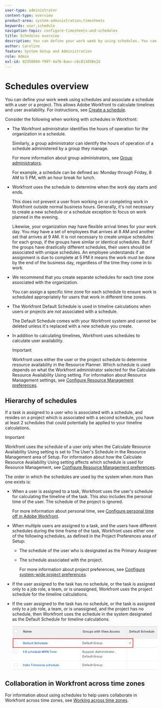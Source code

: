 ```yaml
---
user-type: administrator
content-type: overview
product-area: system-administration;timesheets
keywords: user,schedule
navigation-topic: configure-timesheets-and-schedules
title: Schedules overview
description: You can define your work week by using schedules. You can associate a schedule with a user or a project. This allows Adobe Workfront to calculate timelines and user availability. For instructions, see Create a schedule.
author: Caroline
feature: System Setup and Administration
role: Admin
exl-id: 02350860-f997-4a76-8aec-c6c813d58e2d
---
```

# Schedules overview

You can define your work week using schedules and associate a schedule with a user or a project. This allows Adobe Workfront to calculate timelines and user availability. For instructions, see [Create a schedule](../../../administration-and-setup/set-up-workfront/configure-timesheets-schedules/create-schedules.md).

Consider the following when working with schedules in Workfront:

* The Workfront administrator identifies the hours of operation for the organization in a schedule.

  Similarly, a group administrator can identify the hours of operation of a schedule administered by a group they manage.

  For more information about group administrators, see [Group administrators](../../../administration-and-setup/manage-groups/group-roles/group-administrators.md).

  For example, a schedule can be defined as: Monday through Friday, 8 AM to 5 PM, with an hour break for lunch.

* Workfront uses the schedule to determine when the work day starts and ends.

  This does not prevent a user from working on or completing work in Workfront outside normal business hours. Generally, it's not necessary to create a new schedule or a schedule exception to focus on work planned in the evening.

  Likewise, your organization may have flexible arrival times for your work day. You may have a set of employees that arrives at 8 AM and another set that arrives at 9 AM. It is not necessary to create unique schedules for each group, if the groups have similar or identical schedules. But if the groups have drastically different schedules, their users should be associated with unique schedules. An employee understands if an assignment is due to complete at 5 PM it means the work must be done by the end of the business day, regardless of the time they come in to work.

* We recommend that you create separate schedules for each time zone associated with the organization.

  You can assign a specific time zone for each schedule to ensure work is scheduled appropriately for users that work in different time zones.

* The Workfront Default Schedule is used in timeline calculations when users or projects are not associated with a schedule.

  The Default Schedule comes with your Workfront system and cannot be deleted unless it's replaced with a new schedule you create.

* In addition to calculating timelines, Workfront uses schedules to calculate user availability.

  >[!IMPORTANT]
  >
  >Workfront uses either the user or the project schedule to determine resource availability in the Resource Planner. Which schedule is used depends on what the Workfront administrator selected for the Calculate Resource Availability Using setting. For information about Resource Management settings, see [Configure Resource Management preferences](../../../administration-and-setup/set-up-workfront/configure-system-defaults/configure-resource-mgmt-preferences.md).

## Hierarchy of schedules

If a task is assigned to a user who is associated with a schedule, and resides on a project which is associated with a second schedule, you have at least 2 schedules that could potentially be applied to your timeline calculations.

>[!IMPORTANT]
>
>Workfront uses the schedule of a user only when the Calculate Resource Availability Using setting is set to The User's Schedule in the Resource Management area of Setup. For information about how the Calculate Resource Availability Using setting affects which schedule is used for Resource Management, see [Configure Resource Management preferences](../../../administration-and-setup/set-up-workfront/configure-system-defaults/configure-resource-mgmt-preferences.md).

The order in which the schedules are used by the system when more than one exists is:

* When a user is assigned to a task, Workfront uses the user's schedule for calculating the timeline of the task. This also includes the personal time of the user. The schedule of the project is ignored.

  For more information about personal time, see [Configure personal time off in Adobe Workfront](../../../workfront-basics/manage-your-account-and-profile/configuring-your-user-profile/personal-time-overview.md).

* When multiple users are assigned to a task, and the users have different schedules during the time frame of the task, Workfront uses either one of the following schedules, as defined in the Project Preferences area of Setup: 

   * The schedule of the user who is designated as the Primary Assignee 
   * The schedule associated with the project. 

     For more information about project preferences, see [Configure system-wide project preferences](../../../administration-and-setup/set-up-workfront/configure-system-defaults/set-project-preferences.md).  

* If the user assigned to the task has no schedule, or the task is assigned only to a job role, a team, or is unassigned, Workfront uses the project schedule for the timeline calculations.
* If the user assigned to the task has no schedule, or the task is assigned only to a job role, a team, or is unassigned, and the project has no schedule, then Workfront uses the schedule in the system designated as the Default Schedule for timeline calculations.

  ![](assets/default-schedule.png)

## Collaboration in Workfront across time zones

For information about using schedules to help users collaborate in Workfront across time zones, see [Working across time zones](../../../workfront-basics/tips-tricks-and-troubleshooting/working-across-timezones.md).
